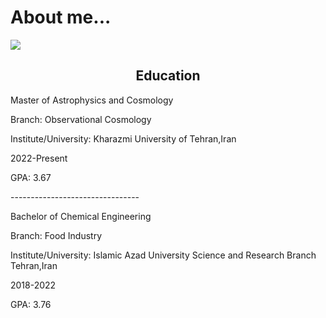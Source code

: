 # About me...

<img align="center" src="https://github.com/parsa-ghafour/parsa-ghafour/assets/139039835/17a210f3-b409-456e-bc1d-4c1e20b63a56">
<h2 align="center">Education</h2>
<p>Master of Astrophysics and Cosmology</p>
<p>Branch: Observational Cosmology</p>
<p>Institute/University: Kharazmi University of Tehran,Iran</p>
<p>2022-Present</p>
<p>GPA: 3.67</p>
<p>--------------------------------</p>
<p>Bachelor of Chemical Engineering</p>
<p>Branch: Food Industry</p>
<p>Institute/University: Islamic Azad University Science and Research Branch Tehran,Iran</p>
<p>2018-2022</p>
<p>GPA: 3.76</p>
